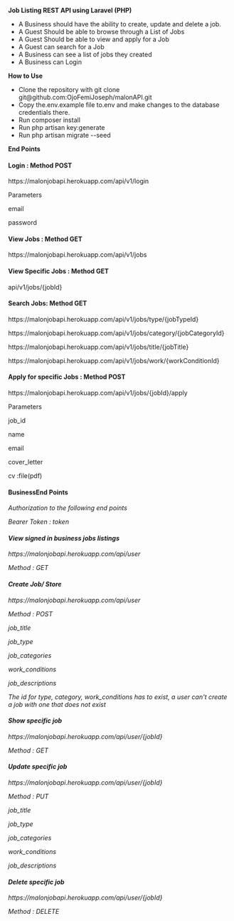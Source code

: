 <strong> Job Listing REST API using Laravel (PHP) </strong>
<ul>
<li> A Business should have the ability to create, update and delete a job. </li>
<li> A Guest Should be able to browse through a List of Jobs</li>
<li> A Guest Should be able to view and apply for a Job</li>
<li>  A Guest can search for a Job</li>
<li> A Business can see a list of jobs they created</li>
<li> A Business can Login</li>
</ul>

<Strong> How to Use </strong>
<ul>
<li>Clone the repository with git clone git@github.com:OjoFemiJoseph/malonAPI.git </li>
<li>Copy the.env.example file to.env and make changes to the database credentials there.</li>
<li>Run composer install </li>
<li>Run php artisan key:generate </li>
<li>Run php artisan migrate --seed </li>
</ul>

<strong> End Points </strong>

<h4>Login : Method POST </h4>

<p>https://malonjobapi.herokuapp.com/api/v1/login </p>

<p>Parameters</p>
<p>email</p>
<p>password</p>

<h4>View Jobs : Method GET </h4>
<p>https://malonjobapi.herokuapp.com/api/v1/jobs</p>

<h4>View Specific Jobs : Method GET </h4>
<p>api/v1/jobs/{jobId}</p>

<h4>Search Jobs: Method GET </h4>
<p>https://malonjobapi.herokuapp.com/api/v1/jobs/type/{jobTypeId} </p>
<p>https://malonjobapi.herokuapp.com/api/v1/jobs/category/{jobCategoryId} </p>
<p>https://malonjobapi.herokuapp.com/api/v1/jobs/title/{jobTitle}</p>
<p>https://malonjobapi.herokuapp.com/api/v1/jobs/work/{workConditionId}</p>


<h4>Apply for specific Jobs : Method POST </h4>
<p>https://malonjobapi.herokuapp.com/api/v1/jobs/{jobId}/apply</p> 

<p>Parameters </p>
<p>job_id</p>
<p>name </p>
<p>email</p>
<p>cover_letter</p>
<p>cv :file(pdf) </p> 



<h4>BusinessEnd Points </h4>
<em>Authorization to the following end points <em>
<p> Bearer Token : token </p>
   
<h4>View signed in business jobs listings </h4>
<p>https://malonjobapi.herokuapp.com/api/user</p> <em> Method : GET <em>
    
<h4> Create Job/ Store </h4>
<p>https://malonjobapi.herokuapp.com/api/user</p> <em> Method : POST <em>
<p>job_title</p> 
<p>job_type</p> 
<p>job_categories</p> 
<p>work_conditions</p> 
<p>job_descriptions</p>
<em> The id for type, category, work_conditions has to exist, a user can't create a job with one that does not exist </em>
    
<h4> Show specific job </h4>
<p>https://malonjobapi.herokuapp.com/api/user/{jobId}</p> <em> Method : GET <em> 
    
<h4>  Update specific job </h4>
<p>https://malonjobapi.herokuapp.com/api/user/{jobId}</p> <em> Method : PUT <em>
<p>job_title</p> 
<p>job_type</p> 
<p>job_categories</p> 
<p>work_conditions</p> 
<p>job_descriptions</p> 
    
<h4>  Delete specific job </h4>
<p>https://malonjobapi.herokuapp.com/api/user/{jobId}</p> <em> Method : DELETE <em>  
    



